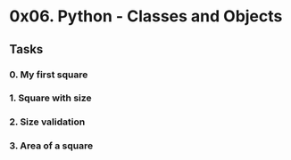 # 0x06. Python - Classes and Objects

## Tasks

### 0. My first square

### 1. Square with size

### 2. Size validation

### 3. Area of a square
